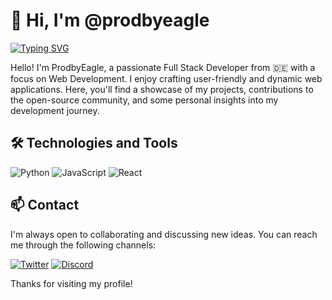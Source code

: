 # 👋 Hi, I'm @prodbyeagle

[![Typing SVG](https://readme-typing-svg.demolab.com?font=Geist+Mono+Medium&pause=1000&color=C488FF&multiline=true&random=false&width=435&lines=HELP+ME+AN+STALKER+DONT+DO+SOMETHING+TO+ME+PLEASE)](http://linktr.ee/prodbyeagle)

Hello! I'm ProdbyEagle, a passionate Full Stack Developer from 🇩🇪 with a focus on Web Development. I enjoy crafting user-friendly and dynamic web applications. Here, you'll find a showcase of my projects, contributions to the open-source community, and some personal insights into my development journey.

## 🛠️ Technologies and Tools

![Python](https://badges.penpow.dev/badges/built-with/python/compact-minimal.webp)
![JavaScript](https://badges.penpow.dev/badges/built-with/javascript/compact-minimal.webp)
![React](https://badges.penpow.dev/badges/built-with/react/compact-minimal.webp)

## 📫 Contact

I'm always open to collaborating and discussing new ideas. You can reach me through the following channels:

[![Twitter](https://badges.penpow.dev/badges/social/x-singular/cozy.webp)](https://twitter.com/prodbyeagle)
[![Discord](https://badges.penpow.dev/badges/social/discord-singular/cozy.webp)](https://discord.com/users/your-discord-id)

Thanks for visiting my profile!
